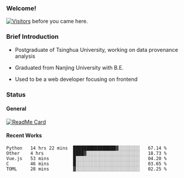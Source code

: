 ### Welcome!

[![Visitors](https://visitor-badge.laobi.icu/badge?page_id=HermitSun.HermitSun)]() before you came here.

### Brief Introduction

- Postgraduate of Tsinghua University, working on data provenance analysis

- Graduated from Nanjing University with B.E.

- Used to be a web developer focusing on frontend

### Status

#### General

[![ReadMe Card](https://github-readme-stats.hermitsun.vercel.app/api?username=HermitSun&count_private=true&show_icons=true)]()

#### Recent Works

<!--START_SECTION:waka-->
```text
Python   14 hrs 22 mins  ████████████████▓░░░░░░░░   67.14 % 
Other    4 hrs           ████▓░░░░░░░░░░░░░░░░░░░░   18.73 % 
Vue.js   53 mins         █░░░░░░░░░░░░░░░░░░░░░░░░   04.20 % 
C        46 mins         █░░░░░░░░░░░░░░░░░░░░░░░░   03.65 % 
TOML     28 mins         ▓░░░░░░░░░░░░░░░░░░░░░░░░   02.25 % 
```
<!--END_SECTION:waka-->
